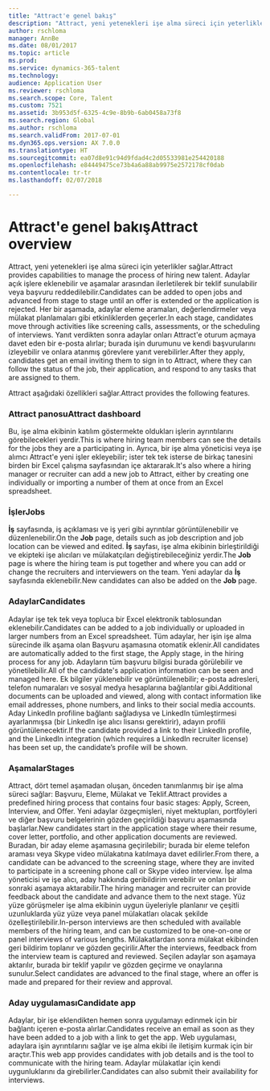 ```yaml
---
title: "Attract'e genel bakış"
description: "Attract, yeni yetenekleri işe alma süreci için yeterlikler sağlar. Adaylar açık işlere eklenebilir ve aşamalar arasından ilerletilerek bir teklif sunulabilir veya başvuru reddedilebilir."
author: rschloma
manager: AnnBe
ms.date: 08/01/2017
ms.topic: article
ms.prod: 
ms.service: dynamics-365-talent
ms.technology: 
audience: Application User
ms.reviewer: rschloma
ms.search.scope: Core, Talent
ms.custom: 7521
ms.assetid: 3b953d5f-6325-4c9e-8b9b-6ab0458a73f8
ms.search.region: Global
ms.author: rschloma
ms.search.validFrom: 2017-07-01
ms.dyn365.ops.version: AX 7.0.0
ms.translationtype: HT
ms.sourcegitcommit: ea07d8e91c94d9fdad4c2d05533981e254420188
ms.openlocfilehash: e84449475ce73b4a6a88ab9975e2572178cf0dab
ms.contentlocale: tr-tr
ms.lasthandoff: 02/07/2018

---
```

# <a name="attract-overview"></a><span data-ttu-id="50bbd-104">Attract'e genel bakış</span><span class="sxs-lookup"><span data-stu-id="50bbd-104">Attract overview</span></span>
<span data-ttu-id="50bbd-105">Attract, yeni yetenekleri işe alma süreci için yeterlikler sağlar.</span><span class="sxs-lookup"><span data-stu-id="50bbd-105">Attract provides capabilities to manage the process of hiring new talent.</span></span> <span data-ttu-id="50bbd-106">Adaylar açık işlere eklenebilir ve aşamalar arasından ilerletilerek bir teklif sunulabilir veya başvuru reddedilebilir.</span><span class="sxs-lookup"><span data-stu-id="50bbd-106">Candidates can be added to open jobs and advanced from stage to stage until an offer is extended or the application is rejected.</span></span> <span data-ttu-id="50bbd-107">Her bir aşamada, adaylar eleme aramaları, değerlendirmeler veya mülakat planlamaları gibi etkinliklerden geçerler.</span><span class="sxs-lookup"><span data-stu-id="50bbd-107">In each stage, candidates move through activities like screening calls, assessments, or the scheduling of interviews.</span></span> <span data-ttu-id="50bbd-108">Yanıt verdikten sonra adaylar onları Attract'e oturum açmaya davet eden bir e-posta alırlar; burada işin durumunu ve kendi başvurularını izleyebilir ve onlara atanmış görevlere yanıt verebilirler.</span><span class="sxs-lookup"><span data-stu-id="50bbd-108">After they apply, candidates get an email inviting them to sign in to Attract, where they can follow the status of the job, their application, and respond to any tasks that are assigned to them.</span></span>

<span data-ttu-id="50bbd-109">Attract aşağıdaki özellikleri sağlar.</span><span class="sxs-lookup"><span data-stu-id="50bbd-109">Attract provides the following features.</span></span>

### <a name="attract-dashboard"></a><span data-ttu-id="50bbd-110">Attract panosu</span><span class="sxs-lookup"><span data-stu-id="50bbd-110">Attract dashboard</span></span>
<span data-ttu-id="50bbd-111">Bu, işe alma ekibinin katılım göstermekte oldukları işlerin ayrıntılarını görebilecekleri yerdir.</span><span class="sxs-lookup"><span data-stu-id="50bbd-111">This is where hiring team members can see the details for the jobs they are a participating in.</span></span> <span data-ttu-id="50bbd-112">Ayrıca, bir işe alma yöneticisi veya işe alımcı Attract'e yeni işler ekleyebilir; ister tek tek isterse de birkaç tanesini birden bir Excel çalışma sayfasından içe aktararak.</span><span class="sxs-lookup"><span data-stu-id="50bbd-112">It's also where a hiring manager or recruiter can add a new job to Attract, either by creating one individually or importing a number of them at once from an Excel spreadsheet.</span></span>

### <a name="jobs"></a><span data-ttu-id="50bbd-113">İşler</span><span class="sxs-lookup"><span data-stu-id="50bbd-113">Jobs</span></span>
<span data-ttu-id="50bbd-114">**İş** sayfasında, iş açıklaması ve iş yeri gibi ayrıntılar görüntülenebilir ve düzenlenebilir.</span><span class="sxs-lookup"><span data-stu-id="50bbd-114">On the **Job** page, details such as job description and job location can be viewed and edited.</span></span> <span data-ttu-id="50bbd-115">**İş** sayfası, işe alma ekibinin birleştirildiği ve ekipteki işe alıcıları ve mülakatçıları değiştirebileceğiniz yerdir.</span><span class="sxs-lookup"><span data-stu-id="50bbd-115">The **Job** page is where the hiring team is put together and where you can add or change the recruiters and interviewers on the team.</span></span> <span data-ttu-id="50bbd-116">Yeni adaylar da **İş** sayfasında eklenebilir.</span><span class="sxs-lookup"><span data-stu-id="50bbd-116">New candidates can also be added on the **Job** page.</span></span>

### <a name="candidates"></a><span data-ttu-id="50bbd-117">Adaylar</span><span class="sxs-lookup"><span data-stu-id="50bbd-117">Candidates</span></span>
<span data-ttu-id="50bbd-118">Adaylar işe tek tek veya topluca bir Excel elektronik tablosundan eklenebilir.</span><span class="sxs-lookup"><span data-stu-id="50bbd-118">Candidates can be added to a job individually or uploaded in larger numbers from an Excel spreadsheet.</span></span> <span data-ttu-id="50bbd-119">Tüm adaylar, her işin işe alma sürecinde ilk aşama olan Başvuru aşamasına otomatik eklenir.</span><span class="sxs-lookup"><span data-stu-id="50bbd-119">All candidates are automatically added to the first stage, the Apply stage, in the hiring process for any job.</span></span> <span data-ttu-id="50bbd-120">Adayların tüm başvuru bilgisi burada görülebilir ve yönetilebilir.</span><span class="sxs-lookup"><span data-stu-id="50bbd-120">All of the candidate's application information can be seen and managed here.</span></span> <span data-ttu-id="50bbd-121">Ek bilgiler yüklenebilir ve görüntülenebilir; e-posta adresleri, telefon numaraları ve sosyal medya hesaplarına bağlantılar gibi.</span><span class="sxs-lookup"><span data-stu-id="50bbd-121">Additional documents can be uploaded and viewed, along with contact information like email addresses, phone numbers, and links to their social media accounts.</span></span> <span data-ttu-id="50bbd-122">Aday LinkedIn profiline bağlantı sağladıysa ve LinkedIn tümleştirmesi ayarlanmışsa (bir LinkedIn işe alıcı lisansı gerektirir), adayın profili görüntülenecektir.</span><span class="sxs-lookup"><span data-stu-id="50bbd-122">If the candidate provided a link to their LinkedIn profile, and the LinkedIn integration (which requires a LinkedIn recruiter license) has been set up, the candidate’s profile will be shown.</span></span>

### <a name="stages"></a><span data-ttu-id="50bbd-123">Aşamalar</span><span class="sxs-lookup"><span data-stu-id="50bbd-123">Stages</span></span>
<span data-ttu-id="50bbd-124">Attract, dört temel aşamadan oluşan, önceden tanımlanmış bir işe alma süreci sağlar: Başvuru, Eleme, Mülakat ve Teklif.</span><span class="sxs-lookup"><span data-stu-id="50bbd-124">Attract provides a predefined hiring process that contains four basic stages: Apply, Screen, Interview, and Offer.</span></span> <span data-ttu-id="50bbd-125">Yeni adaylar özgeçmişleri, niyet mektupları, portföyleri ve diğer başvuru belgelerinin gözden geçirildiği başvuru aşamasında başlarlar.</span><span class="sxs-lookup"><span data-stu-id="50bbd-125">New candidates start in the application stage where their resume, cover letter, portfolio, and other application documents are reviewed.</span></span> <span data-ttu-id="50bbd-126">Buradan, bir aday eleme aşamasına geçirilebilir; burada bir eleme telefon araması veya Skype video mülakatına katılmaya davet edilirler.</span><span class="sxs-lookup"><span data-stu-id="50bbd-126">From there, a candidate can be advanced to the screening stage, where they are invited to participate in a screening phone call or Skype video interview.</span></span> <span data-ttu-id="50bbd-127">İşe alma yöneticisi ve işe alıcı, aday hakkında geribildirim verebilir ve onları bir sonraki aşamaya aktarabilir.</span><span class="sxs-lookup"><span data-stu-id="50bbd-127">The hiring manager and recruiter can provide feedback about the candidate and advance them to the next stage.</span></span> <span data-ttu-id="50bbd-128">Yüz yüze görüşmeler işe alma ekibinin uygun üyeleriyle planlanır ve çeşitli uzunluklarda yüz yüze veya panel mülakatları olacak şekilde özelleştirilebilir.</span><span class="sxs-lookup"><span data-stu-id="50bbd-128">In-person interviews are then scheduled with available members of the hiring team, and can be customized to be one-on-one or panel interviews of various lengths.</span></span> <span data-ttu-id="50bbd-129">Mülakatlardan sonra mülakat ekibinden geri bildirim toplanır ve gözden geçirilir.</span><span class="sxs-lookup"><span data-stu-id="50bbd-129">After the interviews, feedback from the interview team is captured and reviewed.</span></span> <span data-ttu-id="50bbd-130">Seçilen adaylar son aşamaya aktarılır, burada bir teklif yapılır ve gözden geçirme ve onaylarına sunulur.</span><span class="sxs-lookup"><span data-stu-id="50bbd-130">Select candidates are advanced to the final stage, where an offer is made and prepared for their review and approval.</span></span> 

### <a name="candidate-app"></a><span data-ttu-id="50bbd-131">Aday uygulaması</span><span class="sxs-lookup"><span data-stu-id="50bbd-131">Candidate app</span></span>
<span data-ttu-id="50bbd-132">Adaylar, bir işe eklendikten hemen sonra uygulamayı edinmek için bir bağlantı içeren e-posta alırlar.</span><span class="sxs-lookup"><span data-stu-id="50bbd-132">Candidates receive an email as soon as they have been added to a job with a link to get the app.</span></span> <span data-ttu-id="50bbd-133">Web uygulaması, adaylara işin ayrıntılarını sağlar ve işe alma ekibi ile iletişim kurmak için bir araçtır.</span><span class="sxs-lookup"><span data-stu-id="50bbd-133">This web app provides candidates with job details and is the tool to communicate with the hiring team.</span></span> <span data-ttu-id="50bbd-134">Adaylar mülakatlar için kendi uygunluklarını da girebilirler.</span><span class="sxs-lookup"><span data-stu-id="50bbd-134">Candidates can also submit their availability for interviews.</span></span>

